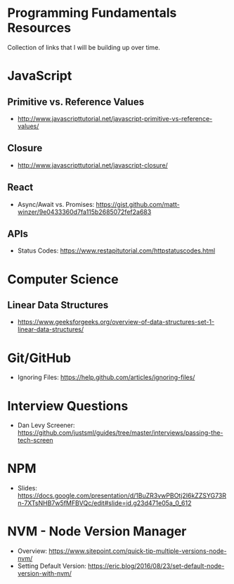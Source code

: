 # Programming Fundamentals Resources

Collection of links that I will be building up over time.

# JavaScript

## Primitive vs. Reference Values

* http://www.javascripttutorial.net/javascript-primitive-vs-reference-values/

## Closure

* http://www.javascripttutorial.net/javascript-closure/

## React

* Async/Await vs. Promises: https://gist.github.com/matt-winzer/9e0433360d7fa115b2685072fef2a683

## APIs

* Status Codes: https://www.restapitutorial.com/httpstatuscodes.html


# Computer Science

## Linear Data Structures

* https://www.geeksforgeeks.org/overview-of-data-structures-set-1-linear-data-structures/



# Git/GitHub

* Ignoring Files: https://help.github.com/articles/ignoring-files/


# Interview Questions

* Dan Levy Screener: https://github.com/justsml/guides/tree/master/interviews/passing-the-tech-screen


# NPM

* Slides: https://docs.google.com/presentation/d/1BuZR3vwPBOtj2I6kZZSYG73Rn-7XTsNHB7w5fMFBVQc/edit#slide=id.g23d471e05a_0_612

# NVM - Node Version Manager

* Overview: https://www.sitepoint.com/quick-tip-multiple-versions-node-nvm/
* Setting Default Version: https://eric.blog/2016/08/23/set-default-node-version-with-nvm/

